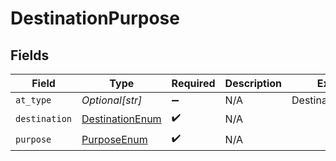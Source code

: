 # DestinationPurpose


## Fields

| Field                                                     | Type                                                      | Required                                                  | Description                                               | Example                                                   |
| --------------------------------------------------------- | --------------------------------------------------------- | --------------------------------------------------------- | --------------------------------------------------------- | --------------------------------------------------------- |
| `at_type`                                                 | *Optional[str]*                                           | :heavy_minus_sign:                                        | N/A                                                       | DestinationPurpose                                        |
| `destination`                                             | [DestinationEnum](../../models/shared/destinationenum.md) | :heavy_check_mark:                                        | N/A                                                       |                                                           |
| `purpose`                                                 | [PurposeEnum](../../models/shared/purposeenum.md)         | :heavy_check_mark:                                        | N/A                                                       |                                                           |